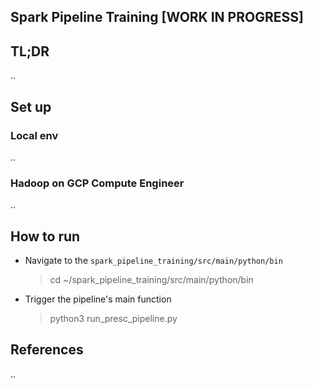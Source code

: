 ## Spark Pipeline Training [WORK IN PROGRESS]

## TL;DR
..

## Set up
### Local env
..

### Hadoop on GCP Compute Engineer 
..

## How to run
- Navigate to the `spark_pipeline_training/src/main/python/bin`
  > cd ~/spark_pipeline_training/src/main/python/bin
- Trigger the pipeline's main function
  > python3 run_presc_pipeline.py

## References
..
